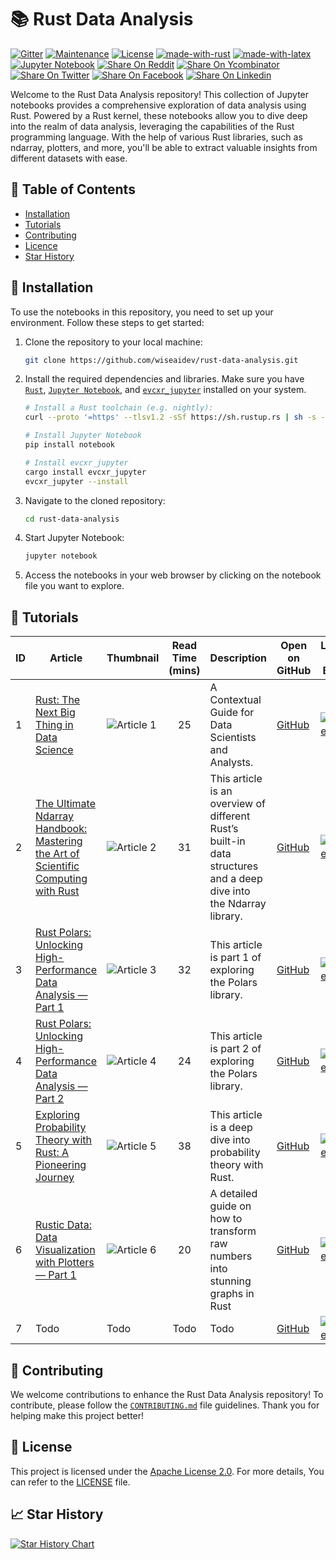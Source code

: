 # 📚 Rust Data Analysis

[![Gitter](https://img.shields.io/badge/GITTER-join%20chat-green.svg?logo=gitter&logoColor=white&color=black)](https://matrix.to/#/#rusty-data:gitter.im)
[![Maintenance](https://img.shields.io/badge/Maintained%3F-yes-green.svg)](https://github.com/wiseaidev)
[![License](https://img.shields.io/badge/License-Apache_2.0-blue.svg)](https://opensource.org/licenses/Apache-2.0)
[![made-with-rust](https://img.shields.io/badge/Made%20with-Rust-1f425f.svg?logo=rust&logoColor=white)](https://www.rust-lang.org/)
[![made-with-latex](https://img.shields.io/badge/Made%20with-LaTeX-1f425f.svg?logo=latex&logoColor=white)](https://www.latex-project.org/)
[![Jupyter Notebook](https://img.shields.io/badge/Jupyter-Notebook-blue.svg?logo=Jupyter&logoColor=orange)](https://jupyter.org/)
[![Share On Reddit](https://img.shields.io/badge/share%20on-reddit-red?style=flat-square&logo=reddit&amp;w=256&amp;q=752x)](https://reddit.com/submit?url=https://github.com/wiseaidev/rust-data-analysis&amp;title=The%20ultimate%20data%20analysis%20with%20Rust%20course)
[![Share On Ycombinator](https://img.shields.io/badge/share%20on-hacker%20news-orange?style=flat-square&logo=ycombinator&amp;w=256&amp;q=751x)](https://news.ycombinator.com/submitlink?u=https://github.com/wiseaidev/rust-data-analysis&amp;t=The%20ultimate%20data%20analysis%20with%20Rust%20course)
[![Share On Twitter](https://img.shields.io/badge/share%20on-twitter-03A9F4?style=flat-square&logo=twitter&amp;w=128&amp;q=751x)](https://twitter.com/share?url=https://github.com/wiseaidev/rust-data-analysis&amp;text=The%20ultimate%20data%20analysis%20with%20Rust%20course)
[![Share On Facebook](https://img.shields.io/badge/share%20on-facebook-1976D2?style=flat-square&logo=facebook&amp;w=256&amp;q=751x)](https://www.facebook.com/sharer/sharer.php?u=https://github.com/wiseaidev/rust-data-analysis)
[![Share On Linkedin](https://img.shields.io/badge/share%20on-linkedin-3949AB?style=flat-square&logo=linkedin&amp;w=256&amp;q=751x)](https://www.linkedin.com/shareArticle?url=https://github.com/wiseaidev/rust-data-analysis&amp;title=The%20ultimate%20data%20analysis%20with%20Rust%20course)

Welcome to the Rust Data Analysis repository! This collection of Jupyter notebooks provides a comprehensive exploration of data analysis using Rust. Powered by a Rust kernel, these notebooks allow you to dive deep into the realm of data analysis, leveraging the capabilities of the Rust programming language. With the help of various Rust libraries, such as ndarray, plotters, and more, you'll be able to extract valuable insights from different datasets with ease.

## 📝 Table of Contents

- [Installation](#-installation)
- [Tutorials](#-tutorials)
- [Contributing](#-contributing)
- [Licence](#-licence)
- [Star History](#-star-history)

## 🚀 Installation

To use the notebooks in this repository, you need to set up your environment. Follow these steps to get started:

1. Clone the repository to your local machine:

	```sh
	git clone https://github.com/wiseaidev/rust-data-analysis.git
	```

1. Install the required dependencies and libraries. Make sure you have [`Rust`](https://rustup.rs/), [`Jupyter Notebook`](https://jupyter.org/install), and [`evcxr_jupyter`](https://github.com/evcxr/evcxr/blob/main/evcxr_jupyter/README.md) installed on your system.

	```sh
	# Install a Rust toolchain (e.g. nightly):
	curl --proto '=https' --tlsv1.2 -sSf https://sh.rustup.rs | sh -s -- -y --default-toolchain nightly

	# Install Jupyter Notebook
	pip install notebook

	# Install evcxr_jupyter
	cargo install evcxr_jupyter
	evcxr_jupyter --install	
	```

1. Navigate to the cloned repository:

	```sh
	cd rust-data-analysis
	```

1. Start Jupyter Notebook:

	```sh
	jupyter notebook
	```

1. Access the notebooks in your web browser by clicking on the notebook file you want to explore.

## 📌 Tutorials

| ID | Article | Thumbnail | Read Time (mins) | Description | Open on GitHub | Launch on Binder |
|----|---------------|-----------|:-------------:|-------------|----------------|------------------|
| 1  | [Rust: The Next Big Thing in Data Science](https://towardsdatascience.com/rust-the-next-big-thing-in-data-science-319a03305883) | ![Article 1](https://miro.medium.com/v2/resize:fit:720/format:webp/1*2jSP2n1KukVJYKVg2u4RuA.png) | 25 | A Contextual Guide for Data Scientists and Analysts. | [GitHub](./1-iris-data-analysis-rust.ipynb) | [![Binder](https://mybinder.org/badge_logo.svg)](https://mybinder.org/v2/gh/wiseaidev/rust-data-analysis/main?filepath=1-iris-data-analysis-rust.ipynb) |
| 2  | [The Ultimate Ndarray Handbook: Mastering the Art of Scientific Computing with Rust](https://towardsdatascience.com/the-ultimate-ndarray-handbook-mastering-the-art-of-scientific-computing-with-rust-ef5ab767212a) | ![Article 2](https://miro.medium.com/v2/resize:fit:720/format:webp/1*bgmO2hUgZXpCHPC1XaBy3w.png) | 31 | This article is an overview of different Rust’s built-in data structures and a deep dive into the Ndarray library. | [GitHub](./2-ndarray-tutorial.ipynb) | [![Binder](https://mybinder.org/badge_logo.svg)](https://mybinder.org/v2/gh/wiseaidev/rust-data-analysis/main?filepath=2-ndarray-tutorial.ipynb) |
| 3  | [Rust Polars: Unlocking High-Performance Data Analysis — Part 1](https://towardsdatascience.com/rust-polars-unlocking-high-performance-data-analysis-part-1-ce42af370ece) | ![Article 3](https://miro.medium.com/v2/resize:fit:720/0*Le8YYCDuEhc4A7tN) | 32 | This article is part 1 of exploring the Polars library. | [GitHub](./3-polars-tutorial-part-1.ipynb) | [![Binder](https://mybinder.org/badge_logo.svg)](https://mybinder.org/v2/gh/wiseaidev/rust-data-analysis/main?filepath=3-polars-tutorial-part-1.ipynb) |
| 4  | [Rust Polars: Unlocking High-Performance Data Analysis — Part 2](https://towardsdatascience.com/rust-polars-unlocking-high-performance-data-analysis-part-2-7c58a3cb7a1f) | ![Article 4](https://miro.medium.com/v2/resize:fit:720/format:webp/1*wbXTzoBWnmGXH7WVkAu4PQ.jpeg) | 24 | This article is part 2 of exploring the Polars library. | [GitHub](./4-polars-tutorial-part-2.ipynb) | [![Binder](https://mybinder.org/badge_logo.svg)](https://mybinder.org/v2/gh/wiseaidev/rust-data-analysis/main?filepath=4-polars-tutorial-part-2.ipynb) |
| 5  | [Exploring Probability Theory with Rust: A Pioneering Journey](https://levelup.gitconnected.com/exploring-probability-theory-with-rust-a-pioneering-journey-749ce7cdf747) | ![Article 5](https://miro.medium.com/v2/resize:fit:720/0*gSrM4bMl7eBy6jxM) | 38 | This article is a deep dive into probability theory with Rust. | [GitHub](./5-probability-theory-tutorial.ipynb) | [![Binder](https://mybinder.org/badge_logo.svg)](https://mybinder.org/v2/gh/wiseaidev/rust-data-analysis/main?filepath=5-probability-theory-tutorial.ipynb) |
| 6  | [Rustic Data: Data Visualization with Plotters — Part 1](https://towardsdatascience.com/rustic-data-data-visualization-with-plotters-part-1-7a34b6f4a603) | ![Article 6](https://miro.medium.com/v2/resize:fit:720/format:webp/1*SDpfhuT8gB24i2hRlZKS3Q.png) | 20 | A detailed guide on how to transform raw numbers into stunning graphs in Rust | [GitHub](./6-plotters-tutorial-part-1.ipynb) | [![Binder](https://mybinder.org/badge_logo.svg)](https://mybinder.org/v2/gh/wiseaidev/rust-data-analysis/main?filepath=6-plotters-tutorial-part-1.ipynb) |
| 7  | Todo | Todo | Todo | Todo | [GitHub](./7-calculus-tutorial-part-1.ipynb) | [![Binder](https://mybinder.org/badge_logo.svg)](https://mybinder.org/v2/gh/wiseaidev/rust-data-analysis/main?filepath=7-calculus-tutorial-part-1.ipynb) |

## 🤝 Contributing

We welcome contributions to enhance the Rust Data Analysis repository! To contribute, please follow the [`CONTRIBUTING.md`](CONTRIBUTING.md) file guidelines. Thank you for helping make this project better!

## 📜 License

This project is licensed under the [Apache License 2.0](https://opensource.org/licenses/Apache-2.0). For more details, You can refer to the [LICENSE](LICENSE) file.

## 📈 Star History

[![Star History Chart](https://api.star-history.com/svg?repos=wiseaidev/rust-data-analysis&type=Date)](https://star-history.com/#wiseaidev/rust-data-analysis&Date)